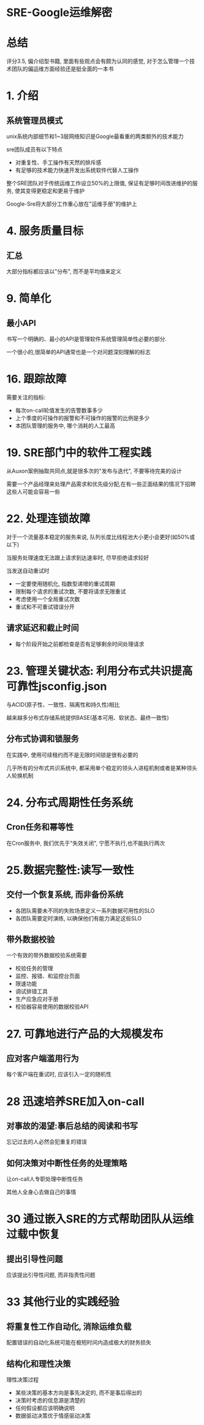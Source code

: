 # SRE-Google运维解密

# 总结

评分3.5, 偏介绍型书籍, 里面有些观点会有颇为认同的感觉, 对于怎么管理一个技术团队的偏运维方面经验还是挺全面的一本书

# 1. 介绍

## 系统管理员模式

unix系统内部细节和1~3层网络知识是Google最看重的两类额外的技术能力

sre团队成员有以下特点

- 对重复性、手工操作有天然的排斥感
- 有足够的技术能力快速开发出系统软件代替人工操作

整个SRE团队对于传统运维工作设立50%的上限值, 保证有足够时间改进维护的服务, 使其变得更稳定和更易于维护

Google-Sre将大部分工作重心放在"运维手册"的维护上

# 4. 服务质量目标

## 汇总

大部分指标都应该以"分布", 而不是平均值来定义

# 9. 简单化

## 最小API

书写一个明确的、最小的API是管理软件系统管理简单性必要的部分.

一个很小的,很简单的API通常也是一个对问题深刻理解的标志

# 16. 跟踪故障

需要关注的指标:

- 每次on-call轮值发生的告警数事多少
- 上个季度的可操作的报警和不可操作的报警的比例是多少
- 本团队管理的服务中, 哪个消耗的人工最高

# 19. SRE部门中的软件工程实践

从Auxon案例抽取共同点,就是很多次的"发布与迭代", 不要等待完美的设计

需要一个产品经理来处理产品需求和优先级分配,在有一些正面结果的情况下招聘这些人可能会容易一些

# 22. 处理连锁故障

对于一个流量基本稳定的服务来说, 队列长度比线程池大小更小会更好(如50%或以下)

当服务处理速度无法跟上请求到达速率时, 尽早拒绝请求较好

当发送自动重试时

- 一定要使用随机化, 指数型递增的重试周期
- 限制每个请求的重试次数, 不要将请求无限重试
- 考虑使用一个全局重试次数
- 重试和不可重试错误分开

## 请求延迟和截止时间

- 每个阶段开始之前都检查是否有足够剩余时间处理请求

# 23. 管理关键状态: 利用分布式共识提高可靠性jsconfig.json

与ACID(原子性、一致性、隔离性和持久性)相比

越来越多分布式存储系统提供BASE(基本可用、软状态、最终一致性)

## 分布式协调和锁服务

在实践中, 使用可续租约而不是无限时间锁是很有必要的

几乎所有的分布式共识系统中, 都采用单个稳定的领头人进程机制或者是某种领头人轮换机制

# 24. 分布式周期性任务系统

## Cron任务和幂等性

在Cron服务中, 我们优先于"失效关闭", 宁愿不执行,也不能执行两次

# 25.数据完整性:读写一致性

## 交付一个恢复系统, 而非备份系统

- 各团队需要未不同的失败场景定义一系列数据可用性的SLO
- 各团队需要定时演练, 以确保他们有能力满足这些SLO

## 带外数据校验

一个有效的带外数据校验系统需要

- 校验任务的管理
- 监控、报错、和监控台页面
- 限速功能
- 调试排错工具
- 生产应急应对手册
- 校验器容易使用的数据校验API

# 27. 可靠地进行产品的大规模发布

## 应对客户端滥用行为

每个客户端在重试时, 应该引入一定的随机性

# 28 迅速培养SRE加入on-call

## 对事故的渴望:事后总结的阅读和书写

忘记过去的人必然会犯重复的错误

## 如何决策对中断性任务的处理策略

让on-call人专职处理中断性任务

其他人全身心去做自己的事情

# 30 通过嵌入SRE的方式帮助团队从运维过载中恢复

## 提出引导性问题

应该提出引导性问题, 而非指责性问题

# 33 其他行业的实践经验

## 将重复性工作自动化, 消除运维负载

配置错误的自动化系统可能在极短时间内造成极大的财务损失

## 结构化和理性决策

理性决策过程

- 某些决策的基本方向是事先决定的, 而不是事后得出的
- 决策时考虑的信息源是清楚的
- 任何假设都应该明确说明
- 数据驱动决策优于情感驱动决策

